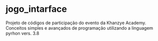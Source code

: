 # jogo_intarface
Projeto de códigos de participação do evento da Khanzye Academy. Conceitos simples e avançados de programação utilizando a linguagem pyrhon vers. 3.8
